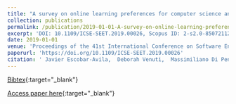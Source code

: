 ```yaml
---
title: "A survey on online learning preferences for computer science and programming"
collection: publications
permalink: /publication/2019-01-01-A-survey-on-online-learning-preferences-for-computer-science-and-programming
excerpt: 'DOI: 10.1109/ICSE-SEET.2019.00026, Scopus ID: 2-s2.0-85072112884, Cited by: 0'
date: 2019-01-01
venue: 'Proceedings of the 41st International Conference on Software Engineering: Software Engineering Education and Training, ICSE (SEET) 2019, Montreal, QC, Canada, May 25-31, 2019'
paperurl: 'https://doi.org/10.1109/ICSE-SEET.2019.00026'
citation: ' Javier Escobar-Avila,  Deborah Venuti,  Massimiliano Di Penta,  Sonia Haiduc, &quot;A survey on online learning preferences for computer science and programming.&quot; Proceedings of the 41st International Conference on Software Engineering: Software Engineering Education and Training, ICSE (SEET) 2019, Montreal, QC, Canada, May 25-31, 2019, 2019.'
---
```

[Bibtex](https://dblp.org/rec/bib/conf/icse/Escobar-AvilaVP19){:target="_blank"}

[Access paper here](https://doi.org/10.1109/ICSE-SEET.2019.00026){:target="_blank"}

